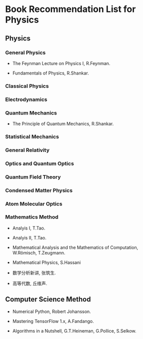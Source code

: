 # Book Recommendation List for Physics

## Physics

### General Physics

* The Feynman Lecture on Physics Ⅰ, R.Feynman.

* Fundamentals of Physics, R.Shankar.

### Classical Physics

### Electrodynamics

### Quantum Mechanics

* The Principle of Quantum Mechanics, R.Shankar.

### Statistical Mechanics

### General Relativity

### Optics and Quantum Optics

### Quantum Field Theory

### Condensed Matter Physics

### Atom Molecular Optics

### Mathematics Method

* Analyis Ⅰ, T.Tao.

* Analyis Ⅱ, T.Tao.

* Mathematical Analysis and the Mathematics of Computation, W.Römisch, T.Zeugmann.

* Mathematical Physics, S.Hassani

* 数学分析新讲, 张筑生.

* 高等代数, 丘维声.

## Computer Science Method

* Numerical Python, Robert Johansson.

* Mastering TensorFlow 1.x, A.Fandango.

* Algorithms in a Nutshell, G.T.Heineman, G.Pollice, S.Selkow.
